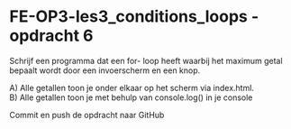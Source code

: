 ﻿# FE-OP3-les3_conditions_loops - opdracht 6

Schrijf een programma dat een for- loop heeft waarbij het maximum getal bepaalt wordt door een invoerscherm en een knop.

A)	Alle getallen toon je onder elkaar op het scherm via index.html. <br>
B)	Alle getallen toon je met behulp van console.log() in je console

Commit en push de opdracht naar GitHub

